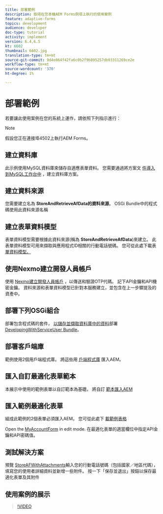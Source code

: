 ```yaml
---
title: 部署範例
description: 取得在您本機AEM Forms例項上執行的使用案例
feature: adaptive-forms
topics: development
audience: developer
doc-type: tutorial
activity: implement
version: 6.4,6.5
kt: 6602
thumbnail: 6602.jpg
translation-type: tm+mt
source-git-commit: 9d4e864f42fa6c0b2f9b895257db03311269ce2e
workflow-type: tm+mt
source-wordcount: '370'
ht-degree: 1%

---
```




# 部署範例

若要讓此使用案例在您的系統上運作，請依照下列指示進行：

>[!NOTE]
>假設您正在連接埠4502上執行AEM Forms。


## 建立資料庫

此示例使用MySQL資料庫來儲存自適應表單資料。 您需要通過將方案文 [件導入到MySQL工作台中](assets/data-base-schema.sql) ，建立資料庫方案。

## 建立資料來源

您需要建立名為 **StoreAndRetrieveAfData的資料來源**。 OSGi Bundle中的程式碼使用此資料來源名稱

## 建立表單資料模型

表單資料模型需要根據此資料來源(稱為 **StoreAndRetrieveAfData**)來建立。 此表單資料模型可用來擷取與應用程式ID相關的行動電話號碼。 您可從此處下載表 [單資料模型。](assets/2-Factor-Authentication-DataSource-and-FDM.zip)

## 使用Nexmo建立開發人員帳戶

使用 [Nexmo建立開發人員帳戶](https://dashboard.nexmo.com/) ，以傳送和驗證OTP代碼。 記下API金鑰和API機密金鑰。 資料來源和表單資料模型已針對本服務建立，並包含在上一步驟提及的資產中。

## 部署下列OSGi組合

部署包含程式碼的套件， [以儲存並擷取資料庫中的資料](assets/FetchPartiallyCompletedForm.PartiallyCompletedForm.core-1.0-SNAPSHOT.jar)部署 [DevelopingWithServiceUser Bundle](https://docs.adobe.com/content/help/en/experience-manager-learn/forms/assets/common-osgi-bundles/DevelopingWithServiceUser.jar)。

## 部署客戶端庫

範例使用2個用戶端程式庫。 將這些用 [戶端程式庫](assets/client-libraries.zip) 匯入AEM。

## 匯入自訂最適化表單範本

本展示中使用的範例表單以自訂範本為基礎。 將自訂 [範本匯入AEM](assets/custom-template-with-page-component.zip)

## 匯入範例最適化表單

組成此範例的2個表單必須匯入AEM。 您可從此處下 [載範例表格](assets/sample-forms.zip)

Open the [MyAccountForm](http://localhost:4502/editor.html/content/forms/af/myaccountform.html) in edit mode. 在最適化表單的適當欄位中指定API金鑰和API密碼值。

## 測試解決方案

預覽 [StoreAFWithAttachments](http://localhost:4502/content/dam/formsanddocuments/storeafwithattachments/jcr:content?wcmmode=disabled)輸入您的行動電話號碼（包括國家／地區代碼），填寫您的使用者詳細資料並新增一些附件。 按一下「保存並退出」按鈕以保存最適化表單及其附件


## 使用案例的展示

>[!VIDEO](https://video.tv.adobe.com/v/327122?quality=9&learn=on)
